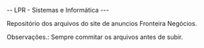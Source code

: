 -- LPR - Sistemas e Informática ---

Repositório dos arquivos do site de anuncios Fronteira Negócios.

Observações.:
Sempre commitar os arquivos antes de subir.